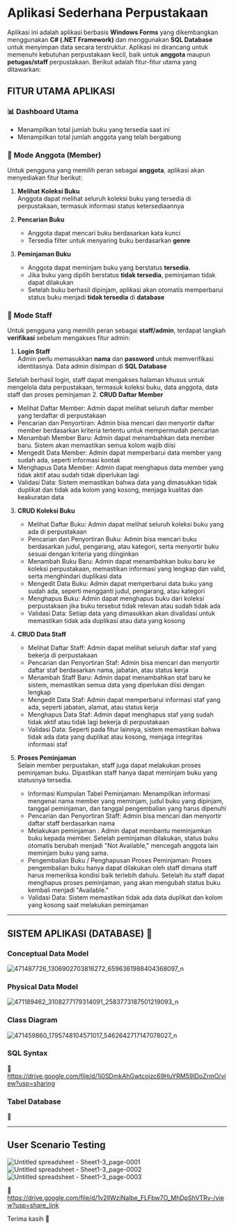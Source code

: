 # Aplikasi Sederhana Perpustakaan

Aplikasi ini adalah aplikasi berbasis **Windows Forms** yang dikembangkan menggunakan **C# (.NET Framework)** dan menggunakan **SQL Database** untuk menyimpan data secara terstruktur. Aplikasi ini dirancang untuk memenuhi kebutuhan perpustakaan kecil, baik untuk **anggota** maupun **petugas/staff** perpustakaan. Berikut adalah fitur-fitur utama yang ditawarkan:

## FITUR UTAMA APLIKASI

### 📊 **Dashboard Utama**
- Menampilkan total jumlah buku yang tersedia saat ini
- Menampilkan total jumlah anggota yang telah bergabung


### 👤 **Mode Anggota (Member)**
Untuk pengguna yang memilih peran sebagai **anggota**, aplikasi akan menyediakan fitur berikut:
1. **Melihat Koleksi Buku**  
   Anggota dapat melihat seluruh koleksi buku yang tersedia di perpustakaan, termasuk informasi status ketersediaannya
   
2. **Pencarian Buku**  
   - Anggota dapat mencari buku berdasarkan kata kunci
   - Tersedia filter untuk menyaring buku berdasarkan **genre**

3. **Peminjaman Buku**  
   - Anggota dapat meminjam buku yang berstatus **tersedia**.  
   - Jika buku yang dipilih berstatus **tidak tersedia**, peminjaman tidak dapat dilakukan
   - Setelah buku berhasil dipinjam, aplikasi akan otomatis memperbarui status buku menjadi **tidak tersedia** di **database**


### 🔐 **Mode Staff**
Untuk pengguna yang memilih peran sebagai **staff/admin**, terdapat langkah **verifikasi** sebelum mengakses fitur admin:
1. **Login Staff**  
   Admin perlu memasukkan **nama** dan **password** untuk memverifikasi identitasnya. Data admin disimpan di **SQL Database**

Setelah berhasil login, staff dapat mengakses halaman khusus untuk mengelola data perpustakaan, termasuk koleksi buku, data anggota, data staff dan proses peminjaman
2. **CRUD Daftar Member**  
   - Melihat Daftar Member: Admin dapat melihat seluruh daftar member yang terdaftar di perpustakaan
   - Pencarian dan Penyortiran: Admin bisa mencari dan menyortir daftar member berdasarkan kriteria tertentu untuk mempermudah pencarian
   - Menambah Member Baru: Admin dapat menambahkan data member baru. Sistem akan memastikan semua kolom wajib diisi
   - Mengedit Data Member: Admin dapat memperbarui data member yang sudah ada, seperti informasi kontak
   - Menghapus Data Member: Admin dapat menghapus data member yang tidak aktif atau sudah tidak diperlukan lagi
   - Validasi Data: Sistem memastikan bahwa data yang dimasukkan tidak duplikat dan tidak ada kolom yang kosong, menjaga kualitas dan keakuratan data
   
3. **CRUD Koleksi Buku**  
   - Melihat Daftar Buku: Admin dapat melihat seluruh koleksi buku yang ada di perpustakaan
   - Pencarian dan Penyortiran Buku: Admin bisa mencari buku berdasarkan judul, pengarang, atau kategori, serta menyortir buku sesuai dengan kriteria yang diinginkan
   - Menambah Buku Baru: Admin dapat menambahkan buku baru ke koleksi perpustakaan, memastikan informasi yang lengkap dan valid, serta menghindari duplikasi data
   - Mengedit Data Buku: Admin dapat memperbarui data buku yang sudah ada, seperti mengganti judul, pengarang, atau kategori
   - Menghapus Buku: Admin dapat menghapus buku dari koleksi perpustakaan jika buku tersebut tidak relevan atau sudah tidak ada
   - Validasi Data: Setiap data yang dimasukkan akan divalidasi untuk memastikan tidak ada duplikasi atau data yang kosong
   
4. **CRUD Data Staff**  
   - Melihat Daftar Staff: Admin dapat melihat seluruh daftar staf yang bekerja di perpustakaan
   - Pencarian dan Penyortiran Staf: Admin bisa mencari dan menyortir daftar staf berdasarkan nama, jabatan, atau status kerja
   - Menambah Staff Baru: Admin dapat menambahkan staf baru ke sistem, memastikan semua data yang diperlukan diisi dengan lengkap
   - Mengedit Data Staf: Admin dapat memperbarui informasi staf yang ada, seperti jabatan, alamat, atau status kerja
   - Menghapus Data Staf: Admin dapat menghapus staf yang sudah tidak aktif atau tidak lagi bekerja di perpustakaan
   - Validasi Data: Seperti pada fitur lainnya, sistem memastikan bahwa tidak ada data yang duplikat atau kosong, menjaga integritas informasi staf

5. **Proses Peminjaman**  
   Selain member perpustakan, staff juga dapat melakukan proses peminjaman buku. Dipastikan staff hanya dapat meminjam buku yang statusnya tersedia. 
   - Informasi Kumpulan Tabel Peminjaman: Menampilkan informasi mengenai nama member yang meminjam, judul buku yang dipinjam, tanggal peminjaman, dan tanggal pengembalian yang harus dipenuhi
   - Pencarian dan Penyortiran Staff: Admin bisa mencari dan menyortir daftar staff berdasarkan nama
   - Melakukan peminjaman : Admin dapat membantu meminjamkan buku kepada member. Setelah peminjaman dilakukan, status buku otomatis berubah menjadi "Not Available," mencegah anggota lain meminjam buku yang sama.
   - Pengembalian Buku / Penghapusan Proses Peminjaman: Proses pengembalian buku hanya dapat dilakukan oleh staff dimana staff harus memeriksa kondisi baik terlebih dahulu. Setelah itu staff dapat menghapus proses peminjaman, yang akan mengubah status buku      kembali menjadi "Available."
   - Validasi Data: Sistem memastikan tidak ada data duplikat dan kolom yang kosong saat melakukan peminjaman


---
## SISTEM APLIKASI (DATABASE) 💾

### Conceptual Data Model
![471487726_1306902703816272_6596361988404368097_n](https://github.com/user-attachments/assets/c01ce06c-209f-4fd5-aae8-933d4dc6a21e)

### Physical Data Model
![471189462_3108277179314091_2583773187501219093_n](https://github.com/user-attachments/assets/abcf49c1-ad5b-47d3-9a3a-83d5738451a1)

### Class Diagram
![471459860_1795748104571017_5462642717147078027_n](https://github.com/user-attachments/assets/62398df8-441f-49a2-89e4-9c32ad2a00a2)

### SQL Syntax
🔗 https://drive.google.com/file/d/1i0SDmkAhGwtcojzc69HuYRM59IDoZrmO/view?usp=sharing

### Tabel Database
🔗

---
## User Scenario Testing
![Untitled spreadsheet - Sheet1-3_page-0001](https://github.com/user-attachments/assets/e3b06589-34e7-4d4b-84e3-8096e84ed9e2)
![Untitled spreadsheet - Sheet1-3_page-0002](https://github.com/user-attachments/assets/4f0ced55-644f-4496-97d2-f447547d1532)
![Untitled spreadsheet - Sheet1-3_page-0003](https://github.com/user-attachments/assets/5880905f-5afd-4e10-89a3-dbadb7282712)

🔗 https://drive.google.com/file/d/1v2lIWziNalbe_FLFbw7O_MhDpShVTRv-/view?usp=share_link



Terima kasih 🚀
